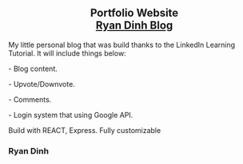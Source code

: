 <h2 align="center">
  Portfolio Website<br/>
  <a href="/" target="_blank">Ryan Dinh Blog</a>
</h2>

<p>
My little personal blog that was build thanks to the LinkedIn Learning Tutorial.
It will include things below:

<p> - Blog content. </p>
<p> - Upvote/Downvote.</p>
<p> - Comments.</p>
<p> - Login system that using Google API.</p>
</p>

Build with REACT, Express.
Fully customizable
<h3>Ryan Dinh</h3>
